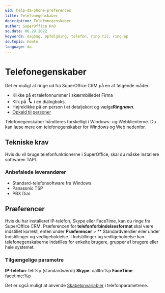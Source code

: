 ```yaml
---
uid: help-da-phone-preferences
title: Telefonegenskaber
description: Telefonegenskaber
author: SuperOffice RnD
so.date: 06.29.2022
keywords: dagbog, opfølgning, telefon, ring til, ring op
so.topic: howto
language: da
---
```


# Telefonegenskaber

Det er muligt at ringe ud fra SuperOffice CRM på en af følgende måder:

* Klikke på et telefonnummer i skærmbilledet Firma
* Klik på ![ikon][img1] i en dialogboks.
* Højreklikke på en person i et detaljekort og vælge**Ring*navn***.
* [Opkald til personer][1]

Telefonegenskaber håndteres forskelligt i Windows- og Webklienterne. Du kan læse mere om telefonegenskaber for Windows og Web nedenfor.

## Tekniske krav

Hvis du vil bruge telefonfunktionerne i SuperOffice, skal du måske installere softwaren TAPI.

### Anbefalede leverandører

* Standard-telefonsoftware fra Windows
* Panasonic TSP
* PBX Dial

## Præferencer

Hvis du har installeret IP-telefon, Skype eller FaceTime, kan du ringe fra SuperOffice CRM. Præferencen for **telefonforbindelsesformat** skal være indstillet korrekt, enten under **Præferencer** > ** Standardværdier eller under Indstillinger og vedligeholdelse. I Indstillinger og vedligeholdelse kan telefonegenskaberne indstilles for enkelte brugere, grupper af brugere eller hele systemet.

### Tilgængelige parametre

**IP-telefon**: tel:%p (standardværdi)
**Skype**: callto:%p
**FaceTime**: facetime:%p

Det er også muligt at anvende [Skabelonvariabler][2] i telefonparametrene.

<!-- Referenced links -->
[1]: dial.md
[2]: ../../../document/learn/template-variables.md

<!-- Referenced images -->
[img1]: ../../../../../common/icons/phone.png
